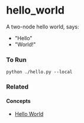 # hello_world

A two-node hello world, says:

+ "Hello"
+ "World!"

### To Run

    python ./hello.py --local

### Related

#### Concepts

- [Hello World](https://www.conducto.com/docs/getting-started/hello-world)
